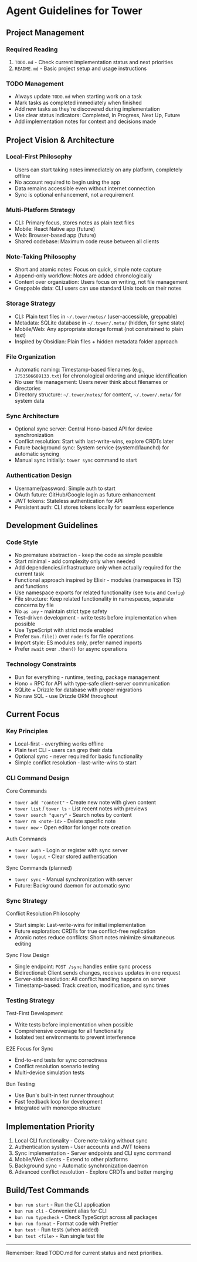 # Agent Guidelines for Tower

## Project Management

### Required Reading

1. `TODO.md` - Check current implementation status and next priorities
2. `README.md` - Basic project setup and usage instructions

### TODO Management

- Always update `TODO.md` when starting work on a task
- Mark tasks as completed immediately when finished
- Add new tasks as they're discovered during implementation
- Use clear status indicators: Completed, In Progress, Next Up, Future
- Add implementation notes for context and decisions made

## Project Vision & Architecture

### Local-First Philosophy

- Users can start taking notes immediately on any platform, completely offline
- No account required to begin using the app
- Data remains accessible even without internet connection
- Sync is optional enhancement, not a requirement

### Multi-Platform Strategy

- CLI: Primary focus, stores notes as plain text files
- Mobile: React Native app (future)
- Web: Browser-based app (future)
- Shared codebase: Maximum code reuse between all clients

### Note-Taking Philosophy

- Short and atomic notes: Focus on quick, simple note capture
- Append-only workflow: Notes are added chronologically
- Content over organization: Users focus on writing, not file management
- Greppable data: CLI users can use standard Unix tools on their notes

### Storage Strategy

- CLI: Plain text files in `~/.tower/notes/` (user-accessible, greppable)
- Metadata: SQLite database in `~/.tower/.meta/` (hidden, for sync state)
- Mobile/Web: Any appropriate storage format (not constrained to plain text)
- Inspired by Obsidian: Plain files + hidden metadata folder approach

### File Organization

- Automatic naming: Timestamp-based filenames (e.g., `1753506609133.txt`) for chronological ordering and unique identification
- No user file management: Users never think about filenames or directories
- Directory structure: `~/.tower/notes/` for content, `~/.tower/.meta/` for system data

### Sync Architecture

- Optional sync server: Central Hono-based API for device synchronization
- Conflict resolution: Start with last-write-wins, explore CRDTs later
- Future background sync: System service (systemd/launchd) for automatic syncing
- Manual sync initially: `tower sync` command to start

### Authentication Design

- Username/password: Simple auth to start
- OAuth future: GitHub/Google login as future enhancement
- JWT tokens: Stateless authentication for API
- Persistent auth: CLI stores tokens locally for seamless experience

## Development Guidelines

### Code Style

- No premature abstraction - keep the code as simple possible
- Start minimal - add complexity only when needed
- Add dependencies/infrastructure only when actually required for the current task
- Functional approach inspired by Elixir - modules (namespaces in TS) and functions
- Use namespace exports for related functionality (see `Note` and `Config`)
- File structure: Keep related functionality in namespaces, separate concerns by file
- No `as any` - maintain strict type safety
- Test-driven development - write tests before implementation when possible
- Use TypeScript with strict mode enabled
- Prefer `Bun.file()` over `node:fs` for file operations
- Import style: ES modules only, prefer named imports
- Prefer `await` over `.then()` for async operations

### Technology Constraints

- Bun for everything - runtime, testing, package management
- Hono + RPC for API with type-safe client-server communication
- SQLite + Drizzle for database with proper migrations
- No raw SQL - use Drizzle ORM throughout

## Current Focus

### Key Principles

- Local-first - everything works offline
- Plain text CLI - users can grep their data
- Optional sync - never required for basic functionality
- Simple conflict resolution - last-write-wins to start

### CLI Command Design

Core Commands

- `tower add "content"` - Create new note with given content
- `tower list` / `tower ls` - List recent notes with previews
- `tower search "query"` - Search notes by content
- `tower rm <note-id>` - Delete specific note
- `tower new` - Open editor for longer note creation

Auth Commands

- `tower auth` - Login or register with sync server
- `tower logout` - Clear stored authentication

Sync Commands (planned)

- `tower sync` - Manual synchronization with server
- Future: Background daemon for automatic sync

### Sync Strategy

Conflict Resolution Philosophy

- Start simple: Last-write-wins for initial implementation
- Future exploration: CRDTs for true conflict-free replication
- Atomic notes reduce conflicts: Short notes minimize simultaneous editing

Sync Flow Design

- Single endpoint: `POST /sync` handles entire sync process
- Bidirectional: Client sends changes, receives updates in one request
- Server-side resolution: All conflict handling happens on server
- Timestamp-based: Track creation, modification, and sync times

### Testing Strategy

Test-First Development

- Write tests before implementation when possible
- Comprehensive coverage for all functionality
- Isolated test environments to prevent interference

E2E Focus for Sync

- End-to-end tests for sync correctness
- Conflict resolution scenario testing
- Multi-device simulation tests

Bun Testing

- Use Bun's built-in test runner throughout
- Fast feedback loop for development
- Integrated with monorepo structure

## Implementation Priority

1. Local CLI functionality - Core note-taking without sync
2. Authentication system - User accounts and JWT tokens
3. Sync implementation - Server endpoints and CLI sync command
4. Mobile/Web clients - Extend to other platforms
5. Background sync - Automatic synchronization daemon
6. Advanced conflict resolution - Explore CRDTs and better merging

## Build/Test Commands

- `bun run start` - Run the CLI application
- `bun run cli` - Convenient alias for CLI
- `bun run typecheck` - Check TypeScript across all packages
- `bun run format` - Format code with Prettier
- `bun test` - Run tests (when added)
- `bun test <file>` - Run single test file

---

Remember: Read TODO.md for current status and next priorities.
